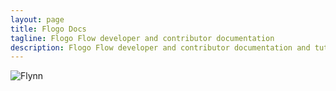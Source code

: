 ```yaml
---
layout: page
title: Flogo Docs
tagline: Flogo Flow developer and contributor documentation
description: Flogo Flow developer and contributor documentation and tutorials
---
```


![Flynn](https://github.com/mellistibco/flogo/blob/master/branding/Flynn1.png)